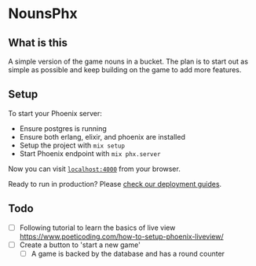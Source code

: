 # NounsPhx

## What is this

A simple version of the game nouns in a bucket.
The plan is to start out as simple as possible and keep building on the game to add more features.

## Setup

To start your Phoenix server:
  * Ensure postgres is running
  * Ensure both erlang, elixir, and phoenix are installed
  * Setup the project with `mix setup`
  * Start Phoenix endpoint with `mix phx.server`

Now you can visit [`localhost:4000`](http://localhost:4000) from your browser.

Ready to run in production? Please [check our deployment guides](https://hexdocs.pm/phoenix/deployment.html).

## Todo

- [ ] Following tutorial to learn the basics of live view https://www.poeticoding.com/how-to-setup-phoenix-liveview/
- [ ] Create a button to 'start a new game'
  - [ ] A game is backed by the database and has a round counter
